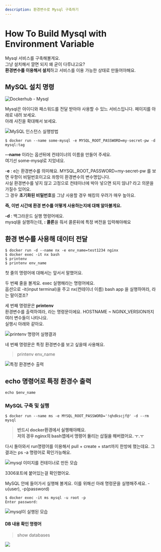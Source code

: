 ```yaml
---
description: 환경변수로 Mysql 구축하기
---
```


# How To Build Mysql with Environment Variable

Mysql 서비스를 구축해볼게요.  
그냥 설치해서 깔면 되지 왜 굳이 다루냐고요?   
**환경변수를 이용해서 설치**하고 서비스를 이용 가능한 상태로 만들어야해요.

## MySQL 설치 명령

![Dockerhub - Mysql](../../.gitbook/assets/image%20%28156%29.png)

 Mysql은 아이디와 패스워드를 전달 받아야 사용할 수 있느 서비스입니다. 페이지를 아래로 내려 보세요.   
아래 사진을 확대해서 보세요.   


![MySQL &#xC778;&#xC2A4;&#xD134;&#xC2A4; &#xC2E4;&#xD589;&#xBC29;&#xBC95;](../../.gitbook/assets/image%20%2829%29.png)

```text
$ docker run --name some-mysql -e MYSQL_ROOT_PASSWORD=my-secret-pw -d mysql:tag
```

**--name** 이라는 옵션뒤에 컨테이너의 이름을 만들어 주세요.  
여기선 some-mysql로 지었네요.    


-**e** : e는 환경변수를 의미해요. MYSQL\_ROOT\_PASSWORD=my-secret-pw 를 보면 우항이 비밀번호이고요 좌항이 환경변수의 변수명입니다.   
사실 환경변수를 넣지 않고 고정으로 컨테이너에 박아 넣으면 되지 않냐? 라고 의문을 가질수 있어요.   
그 경우 **초기화된 비밀번호**를 그냥 사용할 경우 해킹의 우려가 매우 높아요.

**즉, 이번 시간에 환경 변수를 어떻게 사용하는지에 대해 알아볼게요.**

**-d** : 백그라운드 실행 명령어에요.   
mysql을 실행하는데, **: 콜론**을 줘서 콜론뒤에 특정 버전을 입력해야해요

##  환경 변수를 사용해 데이터 전달 

```text
$ docker run -d --name nx -e env_name=test1234 nginx
$ docker exec -it nx bash 
$ printenv
$ printenv env_name
```

첫 줄의 명령어에 대해서는 앞서서 말했어요.  
   
두 번째 줄을 볼게요. exec 실행해라는 명령어에요.   
옵션으로 -it\(input terminal\)을 주고 nx\(컨테이너 이름\) bash app 을 실행하여라, 라는 말이겠조?  
  
세 번째 명령문은 **printenv**  
 환경변수를 출력하여라, 라는 명령문이에요. HOSTNAME ~ NGINX\_VERSION까지 여러 변수들이 나타나요.   
실행시 아래와 같아요.   


![printenv &#xBA85;&#xB839;&#xC5B4; &#xC2E4;&#xD589;&#xACB0;&#xACFC;](../../.gitbook/assets/image%20%28139%29.png)

네 번째 명령문은 특정 환경변수를 보고 싶을때 사용해요.

> printenv env\_name

![&#xD2B9;&#xC815; &#xD658;&#xACBD;&#xBCC0;&#xC218; &#xCD9C;&#xB825;](../../.gitbook/assets/image%20%28164%29.png)

## echo 명령어로 특정 환경수 출력 

```text
echo $env_name
```



### MySQL 구축 및 실행 

```text
$ docker run --name ms -e MYSQL_ROOT_PASSWORD='!qhdkscjf@' -d --rm mysql
```

> **반드시 docker환경에서 실행해야해요.  
> 저의 경우  nginx의 bash앱에서 명령어 돌리는 삽질을 해버렸어요. ㅜ.ㅜ**

 다시 돌아와서 run명령어를 이용해서 pull + create + start까지 한방에 했는데요. 그 결과는 ps -a 명령어로 확인가능해요. 

![mysql &#xC774;&#xBBF8;&#xC9C0;&#xB97C; &#xCEE8;&#xD14C;&#xC774;&#xB108;&#xB85C; &#xB9CC;&#xB4E0; &#xBAA8;&#xC2B5; ](../../.gitbook/assets/image%20%28177%29.png)

3306포트에 붙어있는걸 확인했어요. 



MySQL 안에 들어가서 실행해 볼게요. 이를 위해선 아래 명령문을 실행해주세요. -u\(user\), -p\(password\)

```text
$ docker exec -it ms mysql -u root -p
Enter password: 
```

![mysql&#xC774; &#xC2E4;&#xD589;&#xB41C; &#xBAA8;&#xC2B5; ](../../.gitbook/assets/image%20%2898%29.png)



#### DB 내용 확인 명령어 

> show databases

![](../../.gitbook/assets/image%20%28187%29.png)



